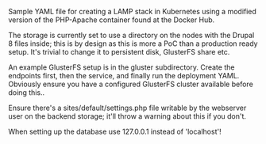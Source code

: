 Sample YAML file for creating a LAMP stack in Kubernetes using a modified version of the PHP-Apache container found at the Docker Hub.  
  
The storage is currently set to use a directory on the nodes with the Drupal 8 files inside; this is by design as this is more a PoC than a production ready setup. It's trivial to change it to persistent disk, GlusterFS share etc.

An example GlusterFS setup is in the gluster subdirectory. Create the endpoints first, then the service, and finally run the deployment YAML. Obviously ensure you have a configured GlusterFS cluster available before doing this..
  
Ensure there's a sites/default/settings.php file writable by the webserver user on the backend storage; it'll throw a warning about this if you don't.  
  
When setting up the database use 127.0.0.1 instead of 'localhost'!  
